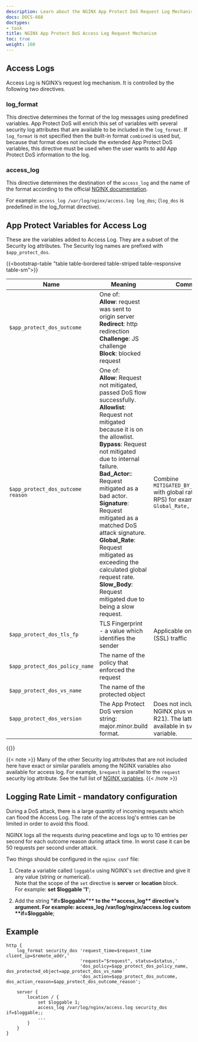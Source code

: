 ```yaml
---
description: Learn about the NGINX App Protect DoS Request Log Mechanism.
docs: DOCS-668
doctypes:
- task
title: NGINX App Protect DoS Access Log Request Mechanism
toc: true
weight: 160
---
```


## Access Logs
Access Log is NGINX’s request log mechanism. It is controlled by the following two directives.<br>

### log_format
This directive determines the format of the log messages using predefined variables. App Protect DoS will enrich this set of variables with several security log attributes that are available to be included in the `log_format`. If `log_format` is not specified then the built-in format `combined` is used but, because that format does not include the extended App Protect DoS variables, this directive must be used when the user wants to add App Protect DoS information to the log.

### access_log
This directive determines the destination of the `access_log` and the name of the format according to the official [NGINX documentation](https://docs.nginx.com).

For example: `access_log /var/log/nginx/access.log log_dos`; (`log_dos` is predefined in the log_format directive).

## App Protect Variables for Access Log
These are the variables added to Access Log. They are a subset of the Security log attributes. The Security log names are prefixed with `$app_protect_dos`.

{{<bootstrap-table "table table-bordered table-striped table-responsive table-sm">}}

|Name| Meaning                                                                                                                                                                                                                                                                                                                                                                                                                                              |Comment|
|--- |------------------------------------------------------------------------------------------------------------------------------------------------------------------------------------------------------------------------------------------------------------------------------------------------------------------------------------------------------------------------------------------------------------------------------------------------------|------ |
|`$app_protect_dos_outcome`| One of: <br> **Allow**: request was sent to origin server <br> **Redirect**: http redirection <br> **Challenge**: JS challenge <br> **Block**: blocked request                                                                                                                                                                                                                                                                                       ||
|`$app_protect_dos_outcome reason`| One of: <br> **Allow**: Request not mitigated, passed DoS flow successfully. <br> **Allowlist**: Request not mitigated because it is on the allowlist. <br> **Bypass**: Request not mitigated due to internal failure. <br> **Bad_Actor:**: Request mitigated as a bad actor. <br> **Signature**: Request mitigated as a matched DoS attack signature. <br> **Global_Rate**: Request mitigated as exceeding the calculated global request rate. <br> **Slow_Body**: Request mitigated due to being a slow request. |Combine `MITIGATED_BY_GLOBAL_RATE` with global rate value (in RPS) for example `Global_Rate, value=152,`  |
|`$app_protect_dos_tls_fp`| TLS Fingerprint - a value which identifies the sender                                                                                                                                                                                                                                                                                                                                                                                                |Applicable only in TLS (SSL) traffic|
|`$app_protect_dos_policy_name`| The name of the policy that enforced the request                                                                                                                                                                                                                                                                                                                                                                                                     ||
|`$app_protect_dos_vs_name`| The name of the protected object                                                                                                                                                                                                                                                                                                                                                                                                                     ||
|`$app_protect_dos_version`| The App Protect DoS version string: <br> major.minor.build format.                                                                                                                                                                                                                                                                                                                                                                                   |Does not include the NGINX plus version (e.g. R21). The latter is available in `$version` variable.|

{{</bootstrap-table>}}

   {{< note >}}
Many of the other Security log attributes that are not included here have exact or similar parallels among the NGINX variables also available for access log. For example, `$request` is parallel to the `request` security log attribute. See the full list of [NGINX variables](https://nginx.org/en/docs/http/ngx_http_log_module.html).
   {{< /note >}}


## Logging Rate Limit - mandatory configuration

During a DoS attack, there is a large quantity of incoming requests which can flood the Access Log.
The rate of the access log's entries can be limited in order to avoid this flood.

NGINX logs all the requests during peacetime and logs up to 10 entries per second for each outcome reason during attack time. In worst case it can be 50 requests per second under attack.

Two things should be configured in the `nginx conf` file:

1. Create a variable called `loggable` using NGINX's `set` directive and give it any value (string or numerical). <br>
    Note that the scope of the `set` directive is **server** or **location** block. <br>
    For example: **set $loggable '1'**;

2. Add the string **"if=$loggable"** to the **access_log** directive's argument.
    For example: access_log /var/log/nginx/access.log custom **if=$loggable**;

## Example

```nginx
http {
    log_format security_dos 'request_time=$request_time client_ip=$remote_addr,'
                            'request="$request", status=$status,'
                            'dos_policy=$app_protect_dos_policy_name, dos_protected_object=app_protect_dos_vs_name'
                            'dos_action=$app_protect_dos_outcome, dos_action_reason=$app_protect_dos_outcome_reason';

    server {
        location / {
            set $loggable 1;
            access_log /var/log/nginx/access.log security_dos if=$loggable;;
            ...
        }
    }
}
```
